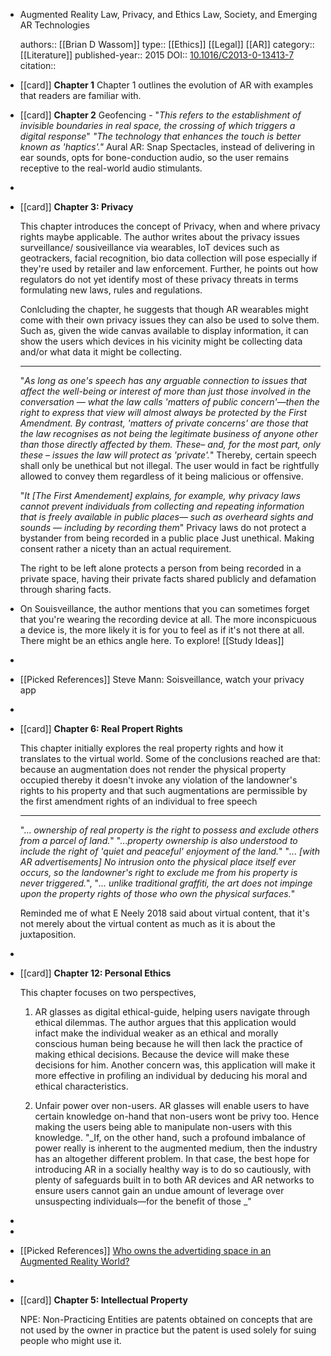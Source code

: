 - Augmented Reality Law, Privacy, and Ethics                                                                                            Law, Society, and Emerging AR Technologies
  
  authors:: [[Brian D Wassom]]
  type:: [[Ethics]] [[Legal]] [[AR]]
  category:: [[Literature]] 
  published-year:: 2015
  DOI:: [10.1016/C2013-0-13413-7](https://doi.org/10.1016/C2013-0-13413-7) 
  citation::
- [[card]] **Chapter 1**
  Chapter 1 outlines the evolution of AR with examples that readers are familiar with.
- [[card]] **Chapter 2**
  Geofencing - "*This refers to the establishment of invisible boundaries in real space, the crossing of which triggers a digital response*"
  _"The technology that enhances the touch is better known as 'haptics'."_
  Aural AR: Snap Spectacles, instead of delivering in ear sounds, opts for bone-conduction audio, so the user remains receptive to the real-world audio stimulants.
-
- [[card]] **Chapter 3: Privacy**
  
  This chapter introduces the concept of Privacy, when and where privacy rights maybe applicable. The author writes about the privacy issues surveillance/ sousiveillance via wearables, IoT devices such as geotrackers, facial recognition, bio data collection will pose especially if they're used by retailer and law enforcement. Further, he points out how regulators do not yet identify most of these privacy threats in terms formulating new laws, rules and regulations.
  
  Conlcluding the chapter, he suggests that though AR wearables might come with their own privacy issues they can also be used to solve them. Such as, given the wide canvas available to display information, it can show the users which devices in his vicinity might be collecting data and/or what data it might be collecting.
  
  ---------------------------------------------------------------------------------------------------------
  
  "_As long as one's speech has any arguable connection to issues that affect the well-being or interest of more than just those involved in the conversation — what the law calls 'matters of public concern'—then the right to express that view will almost always be protected by the First Amendment. By contrast, 'matters of private concerns' are those that the law recognises as not being the legitimate business of anyone other than those directly affected by them. These– and, for the most part, only these – issues the law will protect as 'private'._"
  Thereby, certain speech shall only be unethical but not illegal. The user would in fact be rightfully allowed to convey them regardless of it being malicious or offensive.
  
  "_It [The First Amendement] explains, for example, why privacy laws cannot prevent individuals from collecting and repeating information that is freely available in public places— such as overheard sights and sounds — including by recording them_"
  Privacy laws do not protect a bystander from being recorded in a public place Just unethical. Making consent rather a nicety than an actual requirement.
  
  The right to be left alone protects a person from being recorded in a private space, having their private facts shared publicly and defamation through sharing facts.
- On Souisveillance, the author mentions that you can sometimes forget that you're wearing the recording device at all. The more inconspicuous a device is, the more likely it is for you to feel as if it's not there at all. There might be an ethics angle here. To explore! [[Study Ideas]]
-
- [[Picked References]] Steve Mann: Soisveillance, watch your privacy app
-
- [[card]] **Chapter 6: Real Propert Rights**
  
  This chapter initially explores the real property rights and how it translates to the virtual world. Some of the conclusions reached are that: because an augmentation does not render the physical property occupied thereby it doesn't invoke any violation of the landowner's rights to his property and that such augmentations are permissible by the first amendment rights of an individual to free speech
  
  ---------------------------------------------------------------------------------------------------------
  
  "... _ownership of real property is the right to possess and exclude others from a parcel of land._"
  "..._property ownership is also understood to include the right of 'quiet and peaceful' enjoyment of the land._"
  "_... [with AR advertisements] No intrusion onto the physical place itself ever occurs, so the landowner's right to exclude me from his property is never triggered._", "_... unlike traditional graffiti, the art does not impinge upon the property rights of those who own the physical surfaces._"
  
  Reminded me of what E Neely 2018 said about virtual content, that it's not merely about the virtual content as much as it is about the juxtaposition.
-
- [[card]] **Chapter 12: Personal Ethics**
  
  This chapter focuses on two perspectives,
  
  1. AR glasses as digital ethical-guide, helping users navigate through ethical dilemmas. The author argues that this application would infact make the individual weaker as an ethical and morally conscious human being because he will then lack the practice of making ethical decisions. Because the device will make these decisions for him. Another concern was, this application will make it more effective in profiling an individual by deducing his moral and ethical characteristics.
  
  2. Unfair power over non-users. AR glasses will enable users to have certain knowledge on-hand that non-users wont be privy too. Hence making the users being able to manipulate non-users with this knowledge. 
  "_If, on the other hand, such a profound imbalance of power really is inherent to the augmented medium, then the industry has an altogether different problem. In that case, the best hope for introducing AR in a socially healthy way is to do so cautiously, with plenty of safeguards built in to both AR devices and AR networks to ensure users cannot gain an undue amount of leverage over unsuspecting individuals—for the benefit of those _"
-
-
- [[Picked References]] [Who owns the advertiding space in an Augmented Reality World?](https://www.porternovelli.com/intelligence/2011/06/06/who-owns-the-adverstising-space-in-an-augmented-reality-world/)
-
- [[card]] **Chapter 5: Intellectual Property**
  
  NPE: Non-Practicing Entities are patents obtained on concepts that are not used by the owner in practice but the patent is used solely for suing people who might use it.